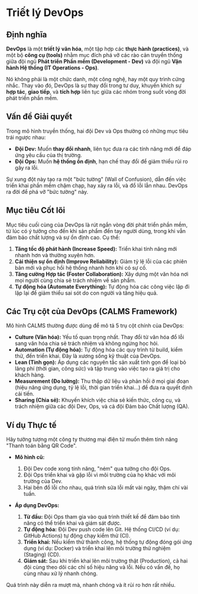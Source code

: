 # Triết lý DevOps

## Định nghĩa

**DevOps** là một **triết lý văn hóa**, một tập hợp các **thực hành (practices)**, và một bộ **công cụ (tools)** nhằm mục đích phá vỡ các rào cản truyền thống giữa đội ngũ **Phát triển Phần mềm (Development - Dev)** và đội ngũ **Vận hành Hệ thống (IT Operations - Ops)**.

Nó không phải là một chức danh, một công nghệ, hay một quy trình cứng nhắc. Thay vào đó, DevOps là sự thay đổi trong tư duy, khuyến khích sự **hợp tác**, **giao tiếp**, và **tích hợp** liên tục giữa các nhóm trong suốt vòng đời phát triển phần mềm.

## Vấn đề Giải quyết

Trong mô hình truyền thống, hai đội Dev và Ops thường có những mục tiêu trái ngược nhau:

- **Đội Dev:** Muốn **thay đổi nhanh**, liên tục đưa ra các tính năng mới để đáp ứng yêu cầu của thị trường.
- **Đội Ops:** Muốn **hệ thống ổn định**, hạn chế thay đổi để giảm thiểu rủi ro gây ra lỗi.

Sự xung đột này tạo ra một "bức tường" (Wall of Confusion), dẫn đến việc triển khai phần mềm chậm chạp, hay xảy ra lỗi, và đổ lỗi lẫn nhau. DevOps ra đời để phá vỡ "bức tường" này.

## Mục tiêu Cốt lõi

Mục tiêu cuối cùng của DevOps là rút ngắn vòng đời phát triển phần mềm, từ lúc có ý tưởng cho đến khi sản phẩm đến tay người dùng, trong khi vẫn đảm bảo chất lượng và sự ổn định cao. Cụ thể:

1.  **Tăng tốc độ phát hành (Increase Speed):** Triển khai tính năng mới nhanh hơn và thường xuyên hơn.
2.  **Cải thiện sự ổn định (Improve Reliability):** Giảm tỷ lệ lỗi của các phiên bản mới và phục hồi hệ thống nhanh hơn khi có sự cố.
3.  **Tăng cường Hợp tác (Foster Collaboration):** Xây dựng một văn hóa nơi mọi người cùng chia sẻ trách nhiệm về sản phẩm.
4.  **Tự động hóa (Automate Everything):** Tự động hóa các công việc lặp đi lặp lại để giảm thiểu sai sót do con người và tăng hiệu quả.

## Các Trụ cột của DevOps (CALMS Framework)

Mô hình CALMS thường được dùng để mô tả 5 trụ cột chính của DevOps:

- **Culture (Văn hóa):** Yếu tố quan trọng nhất. Thay đổi từ văn hóa đổ lỗi sang văn hóa chia sẻ trách nhiệm và không ngừng học hỏi.
- **Automation (Tự động hóa):** Tự động hóa các quy trình từ build, kiểm thử, đến triển khai. Đây là xương sống kỹ thuật của DevOps.
- **Lean (Tinh gọn):** Áp dụng các nguyên tắc sản xuất tinh gọn để loại bỏ lãng phí (thời gian, công sức) và tập trung vào việc tạo ra giá trị cho khách hàng.
- **Measurement (Đo lường):** Thu thập dữ liệu và phản hồi ở mọi giai đoạn (hiệu năng ứng dụng, tỷ lệ lỗi, thời gian triển khai...) để đưa ra quyết định cải tiến.
- **Sharing (Chia sẻ):** Khuyến khích việc chia sẻ kiến thức, công cụ, và trách nhiệm giữa các đội Dev, Ops, và cả đội Đảm bảo Chất lượng (QA).

## Ví dụ Thực tế

Hãy tưởng tượng một công ty thương mại điện tử muốn thêm tính năng "Thanh toán bằng QR Code".

- **Mô hình cũ:**

  1.  Đội Dev code xong tính năng, "ném" qua tường cho đội Ops.
  2.  Đội Ops triển khai và gặp lỗi vì môi trường của họ khác với môi trường của Dev.
  3.  Hai bên đổ lỗi cho nhau, quá trình sửa lỗi mất vài ngày, thậm chí vài tuần.

- **Áp dụng DevOps:**
  1.  **Từ đầu:** Đội Ops tham gia vào quá trình thiết kế để đảm bảo tính năng có thể triển khai và giám sát được.
  2.  **Tự động hóa:** Đội Dev push code lên Git. Hệ thống CI/CD (ví dụ: GitHub Actions) tự động chạy kiểm thử (CI).
  3.  **Triển khai:** Nếu kiểm thử thành công, hệ thống tự động đóng gói ứng dụng (ví dụ: Docker) và triển khai lên môi trường thử nghiệm (Staging) (CD).
  4.  **Giám sát:** Sau khi triển khai lên môi trường thật (Production), cả hai đội cùng theo dõi các chỉ số hiệu năng và lỗi. Nếu có vấn đề, họ cùng nhau xử lý nhanh chóng.

Quá trình này diễn ra mượt mà, nhanh chóng và ít rủi ro hơn rất nhiều.
